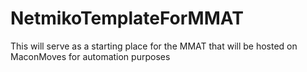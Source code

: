 # NetmikoTemplateForMMAT
 This will serve as a starting place for the MMAT that will be hosted on MaconMoves for automation purposes
